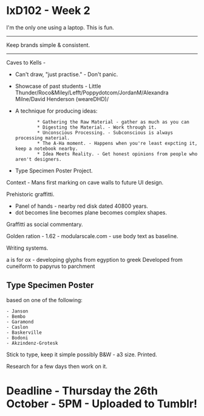 # IxD102 - Week 2

I'm the only one using a laptop. This is fun. 

***

Keep brands simple & consistent. 

***

Caves to Kells - 

- Can't draw, "just practise." - Don't panic. 
       
- Showcase of past students - Little Thunder/Roco&Miley/Lefft/Poppydotcom/JordanM/Alexandra Milne/David Henderson (weareDHD)/
       
* A technique for producing ideas:
              
              * Gathering the Raw Material - gather as much as you can
              * Digesting the Material. - Work through it.
              * Unconscious Processing. - Subconscious is always processing material. 
              * The A-Ha moment. - Happens when you're least expcting it, keep a notebook nearby. 
              * Idea Meets Reality. - Get honest opinions from people who aren't designers. 
                                        
- Type Specimen Poster Project. 

Context - Mans first marking on cave walls to future UI design. 
        
Prehistoric graffitti.

- Panel of hands - nearby red disk dated 40800 years. 
- dot becomes line becomes plane becomes complex shapes. 

Graffitti as social commentary. 

Golden ration - 1.62 - modularscale.com - use body text as baseline. 

Writing systems. 

a is for ox - developing glyphs from egyption to greek
Developed from cuneiform to papyrus to parchment 


## Type Specimen Poster

based on one of the following:

    - Janson
    - Bembo
    - Garamond
    - Caslon
    - Baskerville
    - Bodoni
    - Akzindenz-Grotesk
    
Stick to type, keep it simple possibly B&W - a3 size. Printed.

Research for a few days then work on it.

# Deadline - Thursday the 26th October - 5PM - Uploaded to Tumblr!

